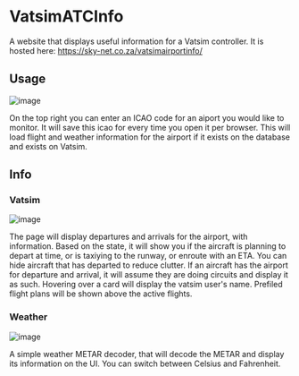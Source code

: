 # VatsimATCInfo

A website that displays useful information for a Vatsim controller.
It is hosted here: https://sky-net.co.za/vatsimairportinfo/

## Usage
![image](https://user-images.githubusercontent.com/20255491/129849132-762c3d43-04df-48d7-85f1-a848a26042a7.png)

On the top right you can enter an ICAO code for an aiport you would like to monitor. It will save this icao for every time you open it per browser.
This will load flight and weather information for the airport if it exists on the database and exists on Vatsim. 

## Info
### Vatsim
![image](https://user-images.githubusercontent.com/20255491/129849634-3b4fa02b-7186-43ff-9b79-44b3960ec0a6.png)

The page will display departures and arrivals for the airport, with information. Based on the state, it will show you if the aircraft is planning to depart at time, or is taxiying to the runway, or enroute with an ETA. You can hide aircraft that has departed to reduce clutter. If an aircraft has the airport for departure and arrival, it will assume they are doing circuits and display it as such. Hovering over a card will display the vatsim user's name. Prefiled flight plans will be shown above the active flights.

### Weather
![image](https://user-images.githubusercontent.com/20255491/129849669-06bfd489-e361-4757-89a7-a06c122cb55c.png)

A simple weather METAR decoder, that will decode the METAR and display its information on the UI. You can switch between Celsius and Fahrenheit.



